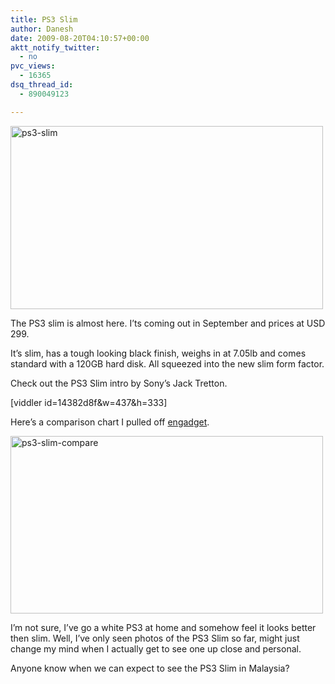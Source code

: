 ```yaml
---
title: PS3 Slim
author: Danesh
date: 2009-08-20T04:10:57+00:00
aktt_notify_twitter:
  - no
pvc_views:
  - 16365
dsq_thread_id:
  - 890049123

---
```

[<img loading="lazy" class="alignnone size-medium wp-image-1720" title="ps3-slim" src="/wp-content/uploads/2009/08/ps3-slim-500x293.jpg" alt="ps3-slim" width="500" height="293" srcset="/wp-content/uploads/2009/08/ps3-slim-500x293.jpg 500w, /wp-content/uploads/2009/08/ps3-slim.jpg 600w" sizes="(max-width: 500px) 100vw, 500px" />][1]

The PS3 slim is almost here. I&#8217;ts coming out in September and prices at USD 299.

It&#8217;s slim, has a tough looking black finish, weighs in at 7.05lb and comes standard with a 120GB hard disk. All squeezed into the new slim form factor.

Check out the PS3 Slim intro by Sony&#8217;s Jack Tretton.

[viddler id=14382d8f&w=437&h=333]

Here&#8217;s a comparison chart I pulled off [engadget][2].

[<img loading="lazy" class="alignnone size-medium wp-image-1719" title="ps3-slim-compare" src="/wp-content/uploads/2009/08/ps3-slim-compare-500x284.png" alt="ps3-slim-compare" width="500" height="284" srcset="/wp-content/uploads/2009/08/ps3-slim-compare-500x284.png 500w, /wp-content/uploads/2009/08/ps3-slim-compare.png 812w" sizes="(max-width: 500px) 100vw, 500px" />][3]

I&#8217;m not sure, I&#8217;ve go a white PS3 at home and somehow feel it looks better then slim. Well, I&#8217;ve only seen photos of the PS3 Slim so far, might just change my mind when I actually get to see one up close and personal.

Anyone know when we can expect to see the PS3 Slim in Malaysia?

 [1]: /wp-content/uploads/2009/08/ps3-slim.jpg
 [2]: http://www.engadget.com/2009/08/18/ps3-slim-sized-up-smaller-deeper-no-linux-or-ps2-compatibilit/
 [3]: /wp-content/uploads/2009/08/ps3-slim-compare.png